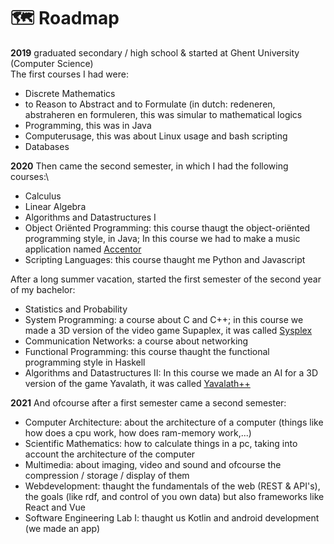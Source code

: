 #  🗺️ Roadmap

**2019** graduated secondary / high school & started at Ghent University (Computer Science)\
The first courses I had were:
- Discrete Mathematics
- to Reason to Abstract and to Formulate (in dutch: redeneren, abstraheren en formuleren, this was simular to mathematical logics
- Programming, this was in Java
- Computerusage, this was about Linux usage and bash scripting
- Databases

**2020** Then came the second semester, in which I had the following courses:\
- Calculus
- Linear Algebra
- Algorithms and Datastructures I
- Object Oriënted Programming: this course thaugt the object-oriënted programming style, in Java; In this course we had to make a music application named [Accentor](project_descriptions/accentor.md)
- Scripting Languages: this course thaught me Python and Javascript

After a long summer vacation, started the first semester of the second year of my bachelor:
- Statistics and Probability
- System Programming: a course about C and C++; in this course we made a 3D version of the video game Supaplex, it was called [Sysplex](project_descriptions/sysplex.md) 
- Communication Networks: a course about networking
- Functional Programming: this course thaught the functional programming style in Haskell
- Algorithms and Datastructures II: In this course we made an AI for a 3D version of the game Yavalath, it was called [Yavalath++](project_descriptions/yavalath.md)

**2021** And ofcourse after a first semester came a second semester:
- Computer Architecture: about the architecture of a computer (things like how does a cpu work, how does ram-memory work,...)
- Scientific Mathematics: how to calculate things in a pc, taking into account the architecture of the computer
- Multimedia: about imaging, video and sound and ofcourse the compression / storage / display of them
- Webdevelopment: thaught the fundamentals of the web (REST & API's), the goals (like rdf, and control of you own data) but also frameworks like React and Vue
- Software Engineering Lab I: thaught us Kotlin and android development (we made an app)
